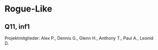 # Rogue-Like
## Q11, inf1
Projektmitglieder: Alex P., Dennis G., Glenn H., Anthony T., Paul A., Leonid D.
